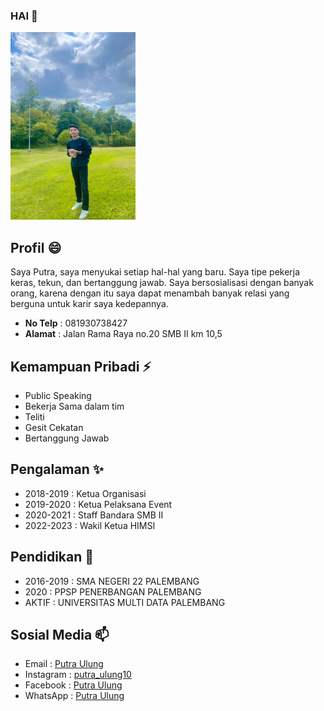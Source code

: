 ### HAI 👋

<!-- ![alt text](PutraUlung.jpg.jpg) -->
<img src="PutraUlung.jpg.jpg" style="width: 200px; height: 300px;" />

## Profil 😄
Saya Putra, saya menyukai setiap hal-hal yang baru. Saya tipe pekerja keras, tekun, dan bertanggung jawab. Saya bersosialisasi dengan banyak orang, karena dengan itu saya dapat menambah banyak relasi yang berguna untuk karir saya kedepannya.

* **No Telp** : 081930738427
* **Alamat** : Jalan Rama Raya no.20 SMB II km 10,5


## Kemampuan Pribadi ⚡
* Public Speaking
* Bekerja Sama dalam tim
* Teliti
* Gesit Cekatan
* Bertanggung Jawab


## Pengalaman ✨
* 2018-2019 : Ketua Organisasi
* 2019-2020 : Ketua Pelaksana Event
* 2020-2021 : Staff Bandara SMB II
* 2022-2023 : Wakil Ketua HIMSI

## Pendidikan 🌱
* 2016-2019 : SMA NEGERI 22 PALEMBANG
* 2020 : PPSP PENERBANGAN PALEMBANG
* AKTIF : UNIVERSITAS MULTI DATA PALEMBANG

## Sosial Media 📫
* Email : [Putra Ulung](mailto:putraulung28@gmail.com)
* Instagram : [putra_ulung10](https://www.instagram.com/putra_ulung10/?hl=id)
* Facebook : [Putra Ulung](https://www.facebook.com/putra.ulung.54)
* WhatsApp : [Putra Ulung](https://wa.me/6281930738427)
         

<!--
**PutraUlung/PutraUlung** is a ✨ _special_ ✨ repository because its `README.md` (this file) appears on your GitHub profile.

Here are some ideas to get you started:

- 🔭 I’m currently working on ...
- 🌱 I’m currently learning ...
- 👯 I’m looking to collaborate on ...
- 🤔 I’m looking for help with ...
- 💬 Ask me about ...

- 😄 Pronouns: ...
- ⚡ Fun fact: ...
-->

